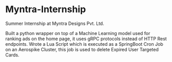 # Myntra-Internship
Summer Internship at Myntra Designs Pvt. Ltd.


Built a python wrapper on top of a Machine Learning model used for ranking ads on the home page, it uses gRPC protocols instead of HTTP Rest endpoints.
Wrote a Lua Script which is executed as a SpringBoot Cron Job on an Aerospike Cluster, this job is used to delete Expired User Targeted Cards. 
